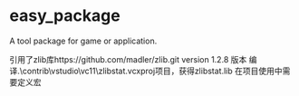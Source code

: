 # easy_package

A tool package for game or application.

引用了zlib库https://github.com/madler/zlib.git
version 1.2.8 版本
编译.\contrib\vstudio\vc11\zlibstat.vcxproj项目，获得zlibstat.lib
在项目使用中需要定义宏

